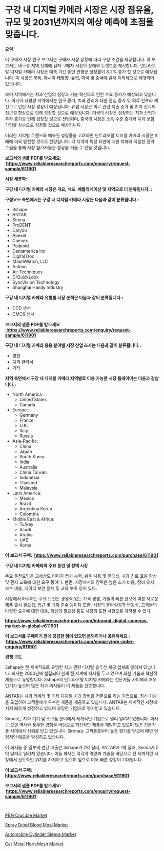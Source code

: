 <p><h1>구강 내 디지털 카메라 시장은 시장 점유율, 규모 및 2031년까지의 예상 예측에 초점을 맞춥니다.</h1></p><p><strong>요약</strong></p>
<p><p>이 구매자 시장 연구 보고서는 구매자 시장 상황에 따라 구상 조건을 제공합니다. 이 보고서는 내구성 지역 전체에 걸쳐 구매자 시장의 상태와 트렌드를 제시합니다. 인트라오랄 디지털 카메라 시장은 예측 기간 동안 연평균 성장률이 8.2% 증가 할 것으로 예상됩니다. 이 시장은 북미, 아시아 태평양, 유럽, 미국 및 중국에 걸쳐 지리적으로 확대되어 있습니다.</p><p>북미 지역에서는 치과 산업의 성장과 기술 혁신으로 인한 수요 증가가 예상되고 있습니다. 아시아 태평양 지역에서는 인구 증가, 치과 관리에 대한 관심 증가 및 의료 인프라 개선으로 인한 시장 성장이 예상됩니다. 유럽 시장은 의료 관련 지출 증가 및 치과 진료의 접근성 향상으로 인해 성장할 것으로 예상됩니다. 미국의 시장은 성장하는 치과 산업과 투자 증가로 인해 성장할 것으로 전망되며, 중국의 시장은 소득 수준 증가와 치과 보험 가입률 상승으로 성장할 것으로 예상됩니다.</p><p>이러한 지역별 트렌드와 예측된 성장률을 고려하면 인트라오랄 디지털 카메라 시장은 미래에 더욱 발전할 것으로 전망됩니다. 각 지역의 특정 요인에 대한 이해와 적절한 전략 수립을 통해 시장 참가자들은 성공을 거둘 수 있을 것입니다.</p></p>
<p><strong>보고서의 샘플 PDF를 받으세요: &nbsp;<a href="https://www.reliableresearchreports.com/enquiry/request-sample/611901">https://www.reliableresearchreports.com/enquiry/request-sample/611901</a></strong></p>
<p><strong>시장 세분화:</strong></p>
<p><strong> 구강 내 디지털 카메라 시장은 개요, 배포, 애플리케이션 및 지역으로 더 분류됩니다. :</strong></p>
<p><strong>구성요소 측면에서는 구강 내 디지털 카메라 시장은 다음과 같이 분류됩니다.:</strong></p>
<p><ul><li>3shape</li><li>ANTAR</li><li>Sirona</li><li>ProDENT</li><li>Daryou</li><li>Apexel</li><li>Camrex</li><li>Polaroid</li><li>Dentamerica Inc</li><li>Digital Doc</li><li>MouthWatch, LLC</li><li>Acteon</li><li>Air Techniques</li><li>DrQuickLook</li><li>SyncVision Technology</li><li>Shanghai Handy Industry</li></ul></p>
<p><strong> 구강 내 디지털 카메라 유형별 시장 분석은 다음과 같이 분류됩니다.:</strong></p>
<p><ul><li>CCD 센서</li><li>CMOS 센서</li></ul></p>
<p><strong>보고서의 샘플 PDF를 받으세요 :<a href="https://www.reliableresearchreports.com/enquiry/request-sample/611901">https://www.reliableresearchreports.com/enquiry/request-sample/611901</a></strong></p>
<p><strong> 구강 내 디지털 카메라 응용 분야별 시장 산업 조사는 다음과 같이 분류됩니다.:</strong></p>
<p><ul><li>병원</li><li>치과 클리닉</li><li>기타</li></ul></p>
<p><strong>지역 측면에서 구강 내 디지털 카메라 지역별로 이용 가능한 시장 플레이어는 다음과 같습니다.:</strong></p>
<p><ul>
    <li>
        North America:
        <ul>
            <li>United States</li>
            <li>Canada</li>
        </ul>
    </li>
    <li>
        Europe:
        <ul>
            <li>Germany</li>
            <li>France</li>
            <li>U.K.</li>
            <li>Italy</li>
            <li>Russia</li>
        </ul>
    </li>
    <li>
        Asia-Pacific:
        <ul>
            <li>China</li>
            <li>Japan</li>
            <li>South Korea</li>
            <li>India</li>
            <li>Australia</li>
            <li>China Taiwan</li>
            <li>Indonesia</li>
            <li>Thailand</li>
            <li>Malaysia</li>
        </ul>
    </li>
    <li>
        Latin America:
        <ul>
            <li>Mexico</li>
            <li>Brazil</li>
            <li>Argentina Korea</li>
            <li>Colombia</li>
        </ul>
    </li>
    <li>
        Middle East & Africa:
        <ul>
            <li>Turkey</li>
            <li>Saudi</li>
            <li>Arabia</li>
            <li>UAE</li>
            <li>Korea</li>
        </ul>
    </li>
    </ul></p>
<p><strong>이 보고서 구매: &nbsp;<a href="https://www.reliableresearchreports.com/purchase/611901">https://www.reliableresearchreports.com/purchase/611901</a></strong></p>
<p><strong>구강 내 디지털 카메라의 주요 동인 및 장벽 시장</strong></p>
<p><p>주요 운전요인은 고해상도 이미지 캡처 능력, 쉬운 사용 및 휴대성, 치과 진료 효율 향상 및 환자 교육에 대한 요구 등이다. 반면, 시장에서의 장벽은 높은 초기 비용, 장비 유지 보수 비용, 데이터 보안 문제 및 교육 부족 등이 있다.</p><p>시장에서 마주하는 주요 도전은 경쟁력 있는 가격 경쟁, 기술의 빠른 진보에 따른 새로운 제품 출시 필요성, 법규 및 규제 준수 등이다.또한, 시장의 불확실성과 변동성, 고객들의 다양한 요구에 대한 대응, 혁신의 필요성 등도 시장의 도전 사항으로 지적될 수 있다.</p></p>
<p><strong><a href="https://www.reliableresearchreports.com/intraoral-digital-cameras-market-in-global-r611901">https://www.reliableresearchreports.com/intraoral-digital-cameras-market-in-global-r611901</a></strong></p>
<p><strong>이 보고서를 구매하기 전에 궁금한 점이 있으면 문의하거나 공유하세요.: &nbsp;<a href="https://www.reliableresearchreports.com/enquiry/pre-order-enquiry/611901">https://www.reliableresearchreports.com/enquiry/pre-order-enquiry/611901</a></strong></p>
<p><strong>경쟁 구도</strong></p>
<p><p>3shape는 전 세계적으로 유명한 치과 관련 디지털 솔루션 제공 업체로 알려져 있습니다. 회사는 2000년에 설립되어 현재 전 세계에 지사를 두고 있으며 최신 기술과 혁신적 제품으로 유명합니다. 3shape의 인트라오랄 디지털 카메라는 전문가들 사이에서 매우 인기가 높으며 많은 치과 의사들이 이 제품을 선호합니다.</p><p>ANTAR는 치과 카메라 및 기타 디지털 치과 장비를 전문으로 하는 기업으로, 최신 기술을 도입하여 고객들에게 우수한 제품을 제공하고 있습니다. ANTAR는 세계적인 시장에 서서 빠르게 성장하고 있으며 유망한 기업으로 평가받고 있습니다.</p><p>Sirona는 치과 기기 및 소모품 분야에서 세계적인 기업으로 널리 알려져 있습니다. 회사는 오랜 역사와 풍부한 경험을 바탕으로 혁신적인 제품을 개발하고 있으며 많은 전문가들 사이에서 신뢰를 받고 있습니다. Sirona는 고객들로부터 높은 평가를 받으며 매년 안정적인 매출을 달성하고 있습니다.</p><p>이 회사들 중 일부의 연간 매출은 3shape가 2억 달러, ANTAR가 1억 달러, Sirona가 5억 달러로 알려져 있습니다. 이들 회사는 각각의 역량과 기술을 바탕으로 전 세계적인 시장에서 선도적인 위치를 차지하고 있으며 앞으로 더욱 빠른 성장이 기대됩니다.</p></p>
<p><strong>이 보고서 구매: &nbsp; <a href="https://www.reliableresearchreports.com/purchase/611901">https://www.reliableresearchreports.com/purchase/611901</a></strong></p>
<p><strong>보고서의 샘플 PDF를 받으세요: &nbsp;<a href="https://www.reliableresearchreports.com/enquiry/request-sample/611901">https://www.reliableresearchreports.com/enquiry/request-sample/611901</a></strong><strong></strong></p>
<p>&nbsp;</p>
<p><p><a href="https://view.publitas.com/reportprime-1/pbn-crucible-market-furnish-information-about-market-size-market-share-market-dynamics-and-projections-spanning-from-2024-to-2031/">PBN Crucible Market</a></p><p><a href="https://spotless-saver-8fd.notion.site/Spray-Dried-Blood-Meal-Market-with-the-goal-of-estimating-the-market-size-and-future-growth-potentia-46d4e1c5ab35442cab7ae82b1b71115f">Spray Dried Blood Meal Market</a></p><p><a href="https://issuu.com/reportprime-2/docs/automobile-cylinder-sleeve-market-size-2030.pptx">Automobile Cylinder Sleeve Market</a></p><p><a href="https://issuu.com/reportprime-2/docs/car-metal-horn-mesh-market-size-2030.pptx">Car Metal Horn Mesh Market</a></p></p>